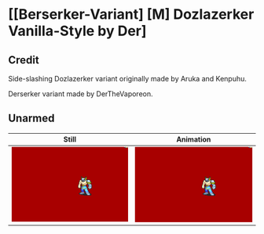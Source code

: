# [\[Berserker-Variant\] \[M\] Dozlazerker Vanilla-Style by Der]

## Credit

Side-slashing Dozlazerker variant originally made by Aruka and Kenpuhu.

Derserker variant made by DerTheVaporeon.
	
## Unarmed

| Still | Animation |
| :---: | :-------: |
| ![Unarmed still](./Unarmed_000.png) | ![Unarmed animation](./Unarmed.gif) |
